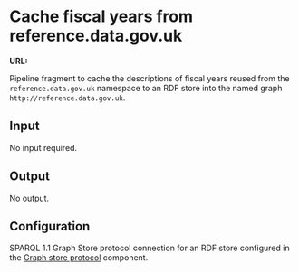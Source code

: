 # Cache fiscal years from reference.data.gov.uk

**URL:**

Pipeline fragment to cache the descriptions of fiscal years reused from the `reference.data.gov.uk` namespace to an RDF store into the named graph `http://reference.data.gov.uk`.

## Input

No input required.

## Output

No output.

## Configuration

SPARQL 1.1 Graph Store protocol connection for an RDF store configured in the [Graph store protocol](http://etl.linkedpipes.com/components/l-graphstoreprotocol) component.
